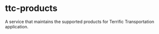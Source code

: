 # ttc-products
A service that maintains the supported products for Terrific Transportation application.
